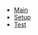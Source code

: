 * [Main](Main.html#module-main-6666)
* [Setup](Setup.html#module-setup-53573)
* [Test](Test.html#module-test-86191)
